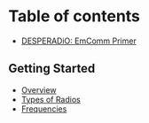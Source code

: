 # Table of contents

* [DESPERADiO: EmComm Primer](README.md)
## Getting Started
* [Overview](OVERVIEW.md)
* [Types of Radios](TYPES_OF_RADIOS.md)
* [Frequencies](FREQUENCY_BANDS/md)
